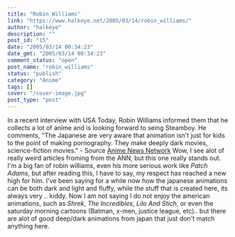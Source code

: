 ```yaml
---
title: "Robin Williams"
link: "https://www.halkeye.net/2005/03/14/robin_williams/"
author: "halkeye"
description: ""
post_id: "15"
date: "2005/03/14 00:34:23"
date_gmt: "2005/03/14 00:34:23"
comment_status: "open"
post_name: "robin_williams"
status: "publish"
category: "Anime"
tags: []
cover: "/cover-image.jpg"
post_type: "post"
---
```


In a recent interview with USA Today, Robin Williams informed them that he collects a lot of anime and is looking forward to seing Steamboy. He comments, "The Japanese are very aware that animation isn't just for kids to the point of making pornography. They make deeply dark movies, science-fiction movies."  \- Source [Anime News Network](http://www.animenewsnetwork.com/article.php?id=6332) Wow, I see alot of really weird articles froming from the ANN, but this one really stands out. I'm a big fan of robin williams, even his more serious work like _Patch Adams_, but after reading this, I have to say, my respect has reached a new high for him. I've been saying for a while now how the japanese animations can be both dark and light and fluffy, while the stuff that is created here, its always very .. kiddy. Now I am not saying I do not enjoy the american animations, such as _Shrek_, _The Incredibles_, _Lilo And Stich_, or even the saturday morning cartoons (Batman, x-men, justice league, etc).. but there are alot of good deep/dark animations from japan that just don't match anything here.
